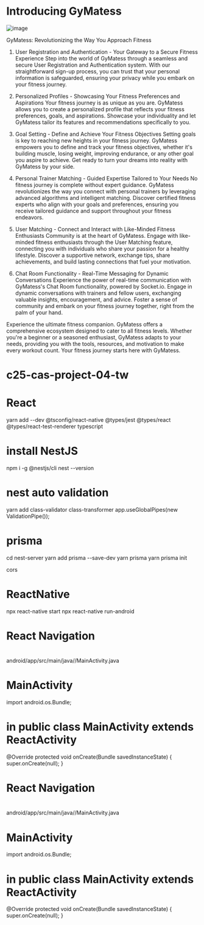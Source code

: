 # Introducing GyMatess
![image](https://github.com/leaarn/c25-cas-project-04-tw/assets/125840819/54cea08e-b37a-4c7a-ada1-3f93aaa58467)

GyMatess: Revolutionizing the Way You Approach Fitness

1. User Registration and Authentication - Your Gateway to a Secure Fitness Experience
   Step into the world of GyMatess through a seamless and secure User Registration and Authentication system. With our straightforward sign-up process, you can trust that your personal information is safeguarded, ensuring your privacy while you embark on your fitness journey.

2. Personalized Profiles - Showcasing Your Fitness Preferences and Aspirations
   Your fitness journey is as unique as you are. GyMatess allows you to create a personalized profile that reflects your fitness preferences, goals, and aspirations. Showcase your individuality and let GyMatess tailor its features and recommendations specifically to you.

3. Goal Setting - Define and Achieve Your Fitness Objectives
   Setting goals is key to reaching new heights in your fitness journey. GyMatess empowers you to define and track your fitness objectives, whether it's building muscle, losing weight, improving endurance, or any other goal you aspire to achieve. Get ready to turn your dreams into reality with GyMatess by your side.

4. Personal Trainer Matching - Guided Expertise Tailored to Your Needs
   No fitness journey is complete without expert guidance. GyMatess revolutionizes the way you connect with personal trainers by leveraging advanced algorithms and intelligent matching. Discover certified fitness experts who align with your goals and preferences, ensuring you receive tailored guidance and support throughout your fitness endeavors.

5. User Matching - Connect and Interact with Like-Minded Fitness Enthusiasts
   Community is at the heart of GyMatess. Engage with like-minded fitness enthusiasts through the User Matching feature, connecting you with individuals who share your passion for a healthy lifestyle. Discover a supportive network, exchange tips, share achievements, and build lasting connections that fuel your motivation.

6. Chat Room Functionality - Real-Time Messaging for Dynamic Conversations
   Experience the power of real-time communication with GyMatess's Chat Room functionality, powered by Socket.io. Engage in dynamic conversations with trainers and fellow users, exchanging valuable insights, encouragement, and advice. Foster a sense of community and embark on your fitness journey together, right from the palm of your hand.

Experience the ultimate fitness companion. GyMatess offers a comprehensive ecosystem designed to cater to all fitness levels. Whether you're a beginner or a seasoned enthusiast, GyMatess adapts to your needs, providing you with the tools, resources, and motivation to make every workout count. Your fitness journey starts here with GyMatess.

# c25-cas-project-04-tw

# React

yarn add --dev @tsconfig/react-native @types/jest @types/react @types/react-test-renderer typescript

# install NestJS

npm i -g @nestjs/cli
nest --version

# nest auto validation

yarn add class-validator class-transformer
app.useGlobalPipes(new ValidationPipe());

# prisma

cd nest-server
yarn add prisma --save-dev
yarn prisma
yarn prisma init

cors

# ReactNative

npx react-native start
npx react-native run-android

# React Navigation

#

android/app/src/main/java/<your package name>/MainActivity.java

# MainActivity

import android.os.Bundle;

# in public class MainActivity extends ReactActivity

@Override
protected void onCreate(Bundle savedInstanceState) {
super.onCreate(null);
}

# React Navigation

#

android/app/src/main/java/<your package name>/MainActivity.java

# MainActivity

import android.os.Bundle;

# in public class MainActivity extends ReactActivity

@Override
protected void onCreate(Bundle savedInstanceState) {
super.onCreate(null);
}
